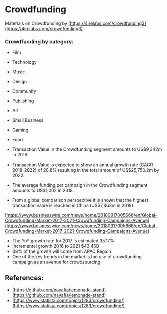 # Crowdfunding

Materials on Crowdfunding by [https://4irelabs.com/crowdfunding3](https://4irelabs.com/crowdfunding3)

### Crowdfunding by category:

* Film
* Technology
* Music
* Design
* Community
* Publishing
* Art
* Small Business
* Gaming
* Food

* Transaction Value in the Crowdfunding segment amounts to US$9,342m in 2018.
* Transaction Value is expected to show an annual growth rate \(CAGR 2018-2022\) of 28.8% resulting in the total amount of US$25,750.2m by 2022.
* The average funding per campaign in the Crowdfunding segment amounts to US$1,062 in 2018.
* From a global comparison perspective it is shown that the highest transaction value is reached in China \(US$7,463m in 2018\).

  
[https://www.businesswire.com/news/home/20180917005666/en/Global-Crowdfunding-Market-2017-2021-Crowdfunding-Campaigns-Avenue](https://www.businesswire.com/news/home/20180917005666/en/Global-Crowdfunding-Market-2017-2021-Crowdfunding-Campaigns-Avenue)

* The YoY growth rate for 2017 is estimated 35.17%
* Incremental growth 2016 to 2021 $43.46B
* 48% of the growth will come from APAC Region
* One of the key trends in the market is the use of crowdfunding campaign as an avenue for crowdsourcing

## References:

* [https://github.com/nayafia/lemonade-stand](https://github.com/nayafia/lemonade-stand)
* [https://www.statista.com/topics/1283/crowdfunding/](https://www.statista.com/topics/1283/crowdfunding/)

